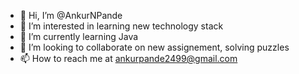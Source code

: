 - 👋 Hi, I’m @AnkurNPande
- 👀 I’m interested in learning new technology stack
- 🌱 I’m currently learning Java
- 💞️ I’m looking to collaborate on new assignement, solving puzzles
- 📫 How to reach me at ankurpande2499@gmail.com

<!---
AnkurNPande/AnkurNPande is a ✨ special ✨ repository because its `README.md` (this file) appears on your GitHub profile.
You can click the Preview link to take a look at your changes.
--->

